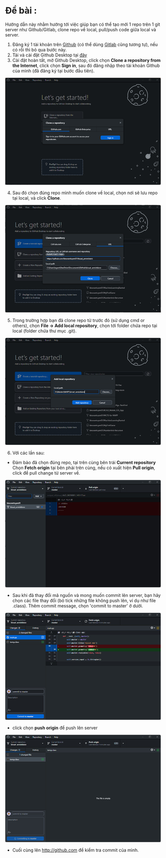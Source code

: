 # Đề bài :
Hướng dẫn này nhằm hướng tới việc giúp bạn có thể tạo mới 1 repo trên 1 git server như Github/Gitlab, clone repo về local, pull/push code giữa local và server.

1. Đăng ký 1 tài khoản trên [Github](https://github.com) (có thể dùng [Gitlab](https://about.gitlab.com) cũng tương tự), nếu có rồi thì bỏ qua bước này.
2. Tải và cài đặt Github Desktop tại [đây](https://desktop.github.com)
3. Cài đặt hoàn tất, mở Github Desktop, click chọn <strong>Clone a repository from the Internet</strong>, click chọn <strong>Sign in</strong>, sau đó đăng nhập theo tài khoản Github của mình (đã đăng ký tại bước đầu tiên).

<img src='https://raw.githubusercontent.com/oasis-uet/uetoop/main/1.png'>

4. Sau đó chọn đúng repo mình muốn clone về local, chọn nơi sẽ lưu repo tại local, và click <strong>Clone</strong>.

<img src='https://raw.githubusercontent.com/oasis-uet/uetoop/main/2.png'>

 5. Trong trường hợp bạn đã clone repo từ trước đó (sử dụng cmd or others), chọn <strong>File -> Add local repository</strong>, chọn tới folder chứa repo tại local (folder chứa thư mục .git).

<img src='https://raw.githubusercontent.com/oasis-uet/uetoop/main/3.png'>

6. Với các lần sau:
- Đảm bảo đã chọn đúng repo, tại trên cùng bên trái <strong>Current repository</strong>
Chọn <strong>Fetch origin</strong> tại bên phải trên cùng, nếu có xuất hiện <strong>Pull origin</strong>, click để pull change từ server về.

<img src='https://raw.githubusercontent.com/oasis-uet/uetoop/main/4.png'>

- Sau khi đã thay đổi mã nguồn và mong muốn commit lên server, bạn hãy chọn các file thay đổi (bỏ tick những file không push lên, ví dụ như file .class). Thêm commit message, chọn 'commit to master' ở dưới.

<img src='https://raw.githubusercontent.com/oasis-uet/uetoop/main/5.png'>

- click chọn <strong>push origin</strong> để push lên server

<img src='https://raw.githubusercontent.com/oasis-uet/uetoop/main/6.png'>

- Cuối cùng lên http://github.com để kiểm tra commit của mình.
